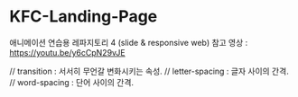 # KFC-Landing-Page
애니메이션 연습용 레파지토리 4 (slide &amp; responsive web) 참고 영상 : https://youtu.be/y6cCpN29vJE

// transition : 서서히 무언갈 변화시키는 속성.
// letter-spacing : 글자 사이의 간격.
// word-spacing : 단어 사이의 간격.